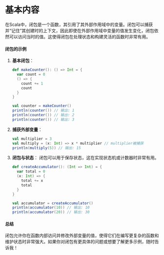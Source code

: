# 基本内容

在Scala中，闭包是一个函数，其引用了其外部作用域中的变量。闭包可以捕获并“记住”其创建时的上下文，因此即使在外部作用域中变量的值发生变化，闭包依然可以访问当时的值。这使得闭包在处理状态和构建灵活的函数时非常有用。

#### 闭包的示例

1.  **基本闭包**：

    ```scala
    def makeCounter(): () => Int = {
      var count = 0
      () => {
        count += 1
        count
      }
    }

    val counter = makeCounter()
    println(counter()) // 输出: 1
    println(counter()) // 输出: 2
    println(counter()) // 输出: 3
    ```
2.  **捕获外部变量**：

    ```scala
    val multiplier = 3
    val multiply = (x: Int) => x * multiplier // multiplier被捕获
    println(multiply(5)) // 输出: 15
    ```
3.  **闭包与状态**： 闭包可以用于保存状态，这在实现状态机或计数器时非常有用。

    ```scala
    def createAccumulator(): (Int => Int) = {
      var total = 0
      (x: Int) => {
        total += x
        total
      }
    }

    val accumulator = createAccumulator()
    println(accumulator(10)) // 输出: 10
    println(accumulator(20)) // 输出: 30
    ```

#### 总结

闭包允许你在函数内部访问并修改外部变量的值，使得它们在编写更复杂的函数和维护状态时非常强大。如果你对闭包有更具体的问题或想要了解更多示例，随时告诉我！
